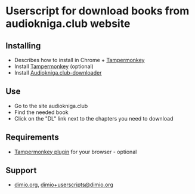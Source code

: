 # Userscript for download books from audiokniga.club website
## Installing
* Describes how to install in Chrome + [Tampermonkey](http://tampermonkey.net/)
* Install [Tampermonkey](http://tampermonkey.net/) (optional)
* Install [Audiokniga.club-downloader](https://github.com/dimio/Audiokniga.club-Books-Downloader/raw/master/Audiokniga.club-downloader.user.js)

## Use
* Go to the site audiokniga.club
* Find the needed book
* Click on the "DL" link next to the chapters you need to download

## Requirements
* [Tampermonkey plugin](http://tampermonkey.net/) for your browser - optional

## Support
* [dimio.org](http://dimio.org), dimio+userscripts@dimio.org